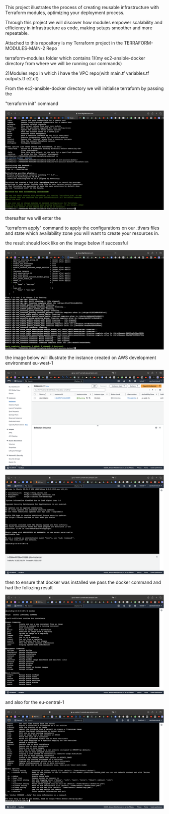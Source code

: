 This project illustrates the process of  creating reusable infrastructure with Terraform modules, optimizing your deployment process. 

Through this project we will discover how modules empower scalability and efficiency in infrastructure as code, making setups smoother and more repeatable.

Attached to this repository is my Terraform project in the TERRAFORM-MODULES-MAIN-2 Repo

terraform-modules folder which contains 
1)(my ec2-ansible-docker directory from where we will be running our commands)

2)Modules repo in which i have the VPC repo(with main.tf variables.tf outputs.tf e2.cf)

From the ec2-ansible-docker directory we will initialise terraform by passing the 

"terraform init" command

![terraform init command](<Screenshot 2023-12-13 at 12.20.02.png>)

thereafter we will enter the 

"terraform apply" command to apply the configurations on our .tfvars files and state which availability zone you will want to create your resources in.

the result should look like on the image below if successful 

![Result of terraform apply](<Screenshot 2023-12-13 at 12.44.32.png>)

the image below will illustrate the instance created on AWS development environment eu-west-1

![AWS Instance created](<Screenshot 2023-12-13 at 12.49.34.png>)

![after connecting to the created instance](<Screenshot 2023-12-13 at 12.56.03.png>)

then to ensure that docker was installed we pass the docker command and had the follozing result

![docker installed](<Screenshot 2023-12-13 at 12.56.49.png>)

and also for the eu-central-1

![docker installed](<Screenshot 2023-12-13 at 17.32.56.png>)

